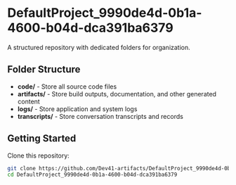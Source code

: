 # DefaultProject_9990de4d-0b1a-4600-b04d-dca391ba6379
A structured repository with dedicated folders for organization.

## Folder Structure

- **code/** - Store all source code files
- **artifacts/** - Store build outputs, documentation, and other generated content
- **logs/** - Store application and system logs
- **transcripts/** - Store conversation transcripts and records

## Getting Started

Clone this repository:
```bash
git clone https://github.com/Dev41-artifacts/DefaultProject_9990de4d-0b1a-4600-b04d-dca391ba6379
cd DefaultProject_9990de4d-0b1a-4600-b04d-dca391ba6379
```
